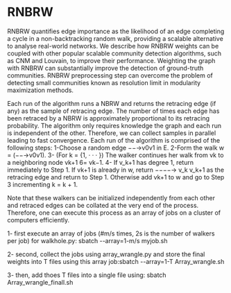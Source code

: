 # RNBRW
 RNBRW quantifies edge importance as the likelihood of an edge completing a cycle in a non-backtracking random walk, providing
a scalable alternative to analyse real-world networks. We describe how RNBRW weights can be coupled with other popular scalable community detection algorithms, such as CNM and Louvain, to improve their performance. Weighting the graph with RNBRW can substantially improve the detection of ground-truth communities.  RNBRW preprocessing step can overcome the problem of detecting small communities known as resolution limit in modularity maximization methods.
 
Each run of the algorithm runs a NBRW and returns the retracing edge (if any) as the sample of retracing edge. The number of times each edge has been retraced by a NBRW is approximately proportional to its retracing probability. The algorithm only requires knowledge the graph
and each run is independent of the other. Therefore, we can collect samples in parallel leading to fast convergence. Each run of the algorithm is comprised of the following steps:
1-Choose a random edge −−→v0v1 in E.
2-Form the walk w = (−−→v0v1).
3- (For k = {1, · · · }) The walker continues her walk from vk to a neighboring node
vk+1 6= vk−1.
4- If v_k+1 has degree 1, return immediately to Step 1. If vk+1 is already in w, return
−−−−→ v_k v_k+1 as the retracing edge and return to Step 1. Otherwise add vk+1 to w and go
to Step 3 incrementing k = k + 1.

Note that these walkers can be initialized independently from each other and retraced edges can be collated at the very end of the process. Therefore,
one can execute this process as an array of jobs on a cluster of computers efficiently.

1- first execute an array of jobs (#m/s times, 2s is the number of walkers per job) for walkhole.py:  sbatch --array=1-m/s myjob.sh

2- second, collect the jobs using array_wrangle.py and store the final weights into T files using this array job:sbatch --array=1-T Array_wrangle.sh


3- then, add thoes T files into a single file using: sbatch Array_wrangle_finall.sh 
